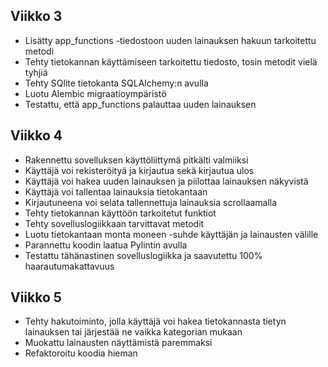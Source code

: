 ## Viikko 3

- Lisätty app_functions -tiedostoon uuden lainauksen hakuun tarkoitettu metodi
- Tehty tietokannan käyttämiseen tarkoitettu tiedosto, tosin metodit vielä tyhjiä
- Tehty SQlite tietokanta SQLAlchemy:n avulla
- Luotu Alembic migraatioympäristö
- Testattu, että app_functions palauttaa uuden lainauksen

## Viikko 4

- Rakennettu sovelluksen käyttöliittymä pitkälti valmiiksi
- Käyttäjä voi rekisteröityä ja kirjautua sekä kirjautua ulos
- Käyttäjä voi hakea uuden lainauksen ja piilottaa lainauksen näkyvistä
- Käyttäjä voi tallentaa lainauksia tietokantaan
- Kirjautuneena voi selata tallennettuja lainauksia scrollaamalla
- Tehty tietokannan käyttöön tarkoitetut funktiot
- Tehty sovelluslogiikkaan tarvittavat metodit
- Luotu tietokantaan monta moneen -suhde käyttäjän ja lainausten välille
- Parannettu koodin laatua Pylintin avulla
- Testattu tähänastinen sovelluslogiikka ja saavutettu 100% haarautumakattavuus


## Viikko 5

- Tehty hakutoiminto, jolla käyttäjä voi hakea tietokannasta tietyn lainauksen tai järjestää ne vaikka kategorian mukaan
- Muokattu lainausten näyttämistä paremmaksi
- Refaktoroitu koodia hieman
